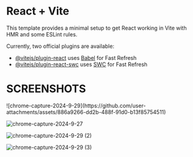 # React + Vite

This template provides a minimal setup to get React working in Vite with HMR and some ESLint rules.

Currently, two official plugins are available:

- [@vitejs/plugin-react](https://github.com/vitejs/vite-plugin-react/blob/main/packages/plugin-react/README.md) uses [Babel](https://babeljs.io/) for Fast Refresh
- [@vitejs/plugin-react-swc](https://github.com/vitejs/vite-plugin-react-swc) uses [SWC](https://swc.rs/) for Fast Refresh

<h1>SCREENSHOTS</h1>
![chrome-capture-2024-9-29](https://github.com/user-attachments/assets/886a9266-dd2b-488f-91d0-b13f85754511)

![chrome-capture-2024-9-27](https://github.com/user-attachments/assets/183bf5a9-d69e-4e38-b16b-d2b2943ec720)

![chrome-capture-2024-9-29 (2)](https://github.com/user-attachments/assets/6d0ab4e0-2aee-4fdf-b5a7-bb5817fd1422)

![chrome-capture-2024-9-29 (3)](https://github.com/user-attachments/assets/3bc00172-d54c-4729-9f57-6ed259eba696)






